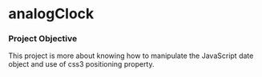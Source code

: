 # analogClock
<h3>Project Objective</h3>
<p>This project is more about knowing how to manipulate the JavaScript date object and use of css3 positioning property.</p>
